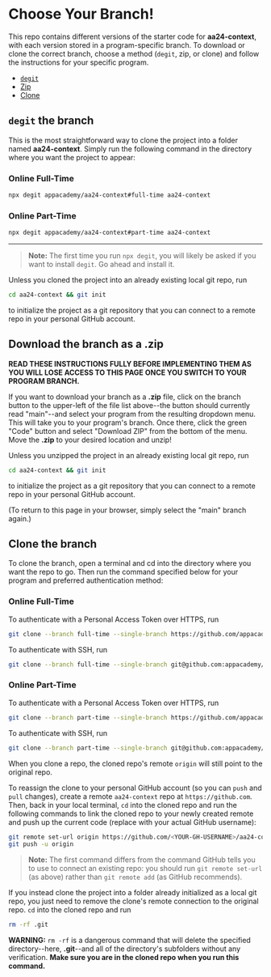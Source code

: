 # Choose Your Branch!

This repo contains different versions of the starter code for **aa24-context**,
with each version stored in a program-specific branch. To download or clone the
correct branch, choose a method (`degit`, zip, or clone) and follow the
instructions for your specific program.

* [`degit`](#degit-the-branch)
* [Zip](#download-the-branch-as-a-zip)
* [Clone](#clone-the-branch)

## `degit` the branch

This is the most straightforward way to clone the project into a folder named
**aa24-context**. Simply run the following command in the directory where you want
the project to appear:

### Online Full-Time

```sh
npx degit appacademy/aa24-context#full-time aa24-context
```

### Online Part-Time

```sh
npx degit appacademy/aa24-context#part-time aa24-context
```

-----

> **Note:** The first time you run `npx degit`, you will likely be asked if you
> want to install `degit`. Go ahead and install it.  

Unless you cloned the project into an already existing local git repo, run

```sh
cd aa24-context && git init
```

to initialize the project as a git repository that you can connect to a remote
repo in your personal GitHub account.

## Download the branch as a .zip

**READ THESE INSTRUCTIONS FULLY BEFORE IMPLEMENTING THEM AS YOU WILL LOSE ACCESS
TO THIS PAGE ONCE YOU SWITCH TO YOUR PROGRAM BRANCH.**

If you want to download your branch as a __.zip__ file, click on the branch
button to the upper-left of the file list above--the button should currently
read "main"--and select your program from the resulting dropdown menu. This will
take you to your program's branch. Once there, click the green "Code" button and
select "Download ZIP" from the bottom of the menu. Move the __.zip__ to your
desired location and unzip!

Unless you unzipped the project in an already existing local git repo, run

```sh
cd aa24-context && git init
```

to initialize the project as a git repository that you can connect to a remote
repo in your personal GitHub account.

(To return to this page in your browser, simply select the "main" branch again.)

## Clone the branch

To clone the branch, open a terminal and cd into the directory where you want
the repo to go. Then run the command specified below for your program and
preferred authentication method:

### Online Full-Time

To authenticate with a Personal Access Token over HTTPS, run

```sh
git clone --branch full-time --single-branch https://github.com/appacademy/aa24-context.git
```

To authenticate with SSH, run

```sh
git clone --branch full-time --single-branch git@github.com:appacademy/aa24-context.git
```

### Online Part-Time

To authenticate with a Personal Access Token over HTTPS, run

```sh
git clone --branch part-time --single-branch https://github.com/appacademy/aa24-context.git
```

To authenticate with SSH, run

```sh
git clone --branch part-time --single-branch git@github.com:appacademy/aa24-context.git
```

When you clone a repo, the cloned repo's remote `origin` will still point to the
original repo.

To reassign the clone to your personal GitHub account (so you can `push` and
`pull` changes), create a remote `aa24-context` repo at `https://github.com`.
Then, back in your local terminal, `cd` into the cloned repo and run the
following commands to link the cloned repo to your newly created remote and push
up the current code (replace <YOUR-GH-USERNAME> with your actual GitHub username):

```sh
git remote set-url origin https://github.com/<YOUR-GH-USERNAME>/aa24-context
git push -u origin
```

 > **Note:** The first command differs from the command GitHub tells you to use
 > to connect an existing repo: you should run `git remote set-url` (as above)
 > rather than `git remote add` (as GitHub recommends).

 If you instead clone the project into a folder already initialized as a local
 git repo, you just need to remove the clone's remote connection to the original
 repo. `cd` into the cloned repo and run

 ```sh
 rm -rf .git
 ```

**WARNING:** `rm -rf` is a dangerous command that will delete the specified
directory--here, __.git__--and all of the directory's subfolders without any
verification. **Make sure you are in the cloned repo when you run this
command.**
